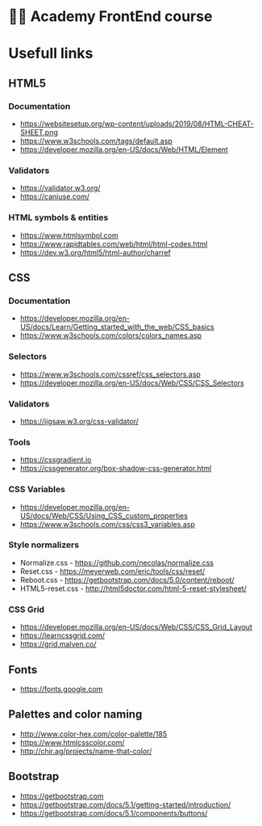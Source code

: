 # 👨‍🎓 Academy FrontEnd course

# Usefull links

## HTML5

### Documentation

 - https://websitesetup.org/wp-content/uploads/2019/08/HTML-CHEAT-SHEET.png
 - https://www.w3schools.com/tags/default.asp
 - https://developer.mozilla.org/en-US/docs/Web/HTML/Element

### Validators

 - https://validator.w3.org/
 - https://caniuse.com/
 
### HTML symbols & entities

 - https://www.htmlsymbol.com
 - https://www.rapidtables.com/web/html/html-codes.html
 - https://dev.w3.org/html5/html-author/charref


 ## CSS

### Documentation

 - https://developer.mozilla.org/en-US/docs/Learn/Getting_started_with_the_web/CSS_basics
 - https://www.w3schools.com/colors/colors_names.asp

### Selectors

 - https://www.w3schools.com/cssref/css_selectors.asp
 - https://developer.mozilla.org/en-US/docs/Web/CSS/CSS_Selectors


 ### Validators

 - https://jigsaw.w3.org/css-validator/

### Tools

 - https://cssgradient.io
 - https://cssgenerator.org/box-shadow-css-generator.html

### CSS Variables

 - https://developer.mozilla.org/en-US/docs/Web/CSS/Using_CSS_custom_properties
 - https://www.w3schools.com/css/css3_variables.asp

### Style normalizers

 * Normalize.css - https://github.com/necolas/normalize.css
 * Reset.css - https://meyerweb.com/eric/tools/css/reset/
 * Reboot.css - https://getbootstrap.com/docs/5.0/content/reboot/
 * HTML5-reset.css - http://html5doctor.com/html-5-reset-stylesheet/

 ### CSS Grid
 - https://developer.mozilla.org/en-US/docs/Web/CSS/CSS_Grid_Layout
 - https://learncssgrid.com/
 - https://grid.malven.co/

 ## Fonts

 - https://fonts.google.com

 ## Palettes and color naming

 - http://www.color-hex.com/color-palette/185
 - https://www.htmlcsscolor.com/ 
 - http://chir.ag/projects/name-that-color/

 ## Bootstrap

 - https://getbootstrap.com
 - https://getbootstrap.com/docs/5.1/getting-started/introduction/
 - https://getbootstrap.com/docs/5.1/components/buttons/